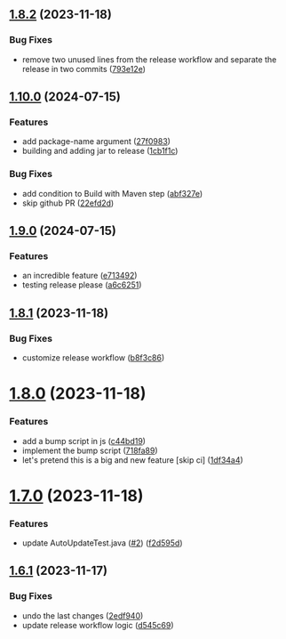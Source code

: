 ## [1.8.2](https://github.com/VoperAD/auto-update-testing/compare/v1.8.1...v1.8.2) (2023-11-18)


### Bug Fixes

* remove two unused lines from the release workflow and separate the release in two commits ([793e12e](https://github.com/VoperAD/auto-update-testing/commit/793e12ec54dcbdec3202c0f00bac818cbba6b8f2))



## [1.10.0](https://github.com/VoperAD/auto-update-testing/compare/v1.9.0...v1.10.0) (2024-07-15)


### Features

* add package-name argument ([27f0983](https://github.com/VoperAD/auto-update-testing/commit/27f098390a783d4882cdfdbd5dee9b4c1802dc6c))
* building and adding jar to release ([1cb1f1c](https://github.com/VoperAD/auto-update-testing/commit/1cb1f1c79ed49e9a7425e7c663ea2cae2cbf14c6))


### Bug Fixes

* add condition to Build with Maven step ([abf327e](https://github.com/VoperAD/auto-update-testing/commit/abf327e408087df0a0b347de55dd79fb4b07efa8))
* skip github PR ([22efd2d](https://github.com/VoperAD/auto-update-testing/commit/22efd2d60e8d26e75800a77105806557a01ecadf))

## [1.9.0](https://github.com/VoperAD/auto-update-testing/compare/v1.8.2...v1.9.0) (2024-07-15)


### Features

* an incredible feature ([e713492](https://github.com/VoperAD/auto-update-testing/commit/e7134922026d50e5245b352a2c56138a1f9928a4))
* testing release please ([a6c6251](https://github.com/VoperAD/auto-update-testing/commit/a6c6251e2127361810935e7d64029496cf34041c))

## [1.8.1](https://github.com/VoperAD/auto-update-testing/compare/v1.8.0...v1.8.1) (2023-11-18)


### Bug Fixes

* customize release workflow ([b8f3c86](https://github.com/VoperAD/auto-update-testing/commit/b8f3c86fa12513e0ace7835e41395b02c65b6506))



# [1.8.0](https://github.com/VoperAD/auto-update-testing/compare/v1.7.0...v1.8.0) (2023-11-18)


### Features

* add a bump script in js ([c44bd19](https://github.com/VoperAD/auto-update-testing/commit/c44bd199964a99ae3ccbc7c1ae3a5879f2dd9a46))
* implement the bump script ([718fa89](https://github.com/VoperAD/auto-update-testing/commit/718fa897b046eee99c47a6c46e24998da16a5793))
* let's pretend this is a big and new feature [skip ci] ([1df34a4](https://github.com/VoperAD/auto-update-testing/commit/1df34a433185f44ca8b7ab6f37704dee96a796fa))



# [1.7.0](https://github.com/VoperAD/auto-update-testing/compare/v1.6.1...v1.7.0) (2023-11-18)


### Features

* update AutoUpdateTest.java ([#2](https://github.com/VoperAD/auto-update-testing/issues/2)) ([f2d595d](https://github.com/VoperAD/auto-update-testing/commit/f2d595de1ce0b7c8d71c9347e07b0c9b389f0e48))



## [1.6.1](https://github.com/VoperAD/auto-update-testing/compare/v1.6.0...v1.6.1) (2023-11-17)


### Bug Fixes

* undo the last changes ([2edf940](https://github.com/VoperAD/auto-update-testing/commit/2edf940d526664c007989920568372b533413db5))
* update release workflow logic ([d545c69](https://github.com/VoperAD/auto-update-testing/commit/d545c69727a69b3ee92f542c3b6eb5bd2080d76c))
